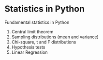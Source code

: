 # Statistics in Python

Fundamental statistics in Python

1. Central limit theorem
2. Sampling distributions (mean and variance)
3. Chi-square, t and F distributions
4. Hypothesis tests
5. Linear Regression
